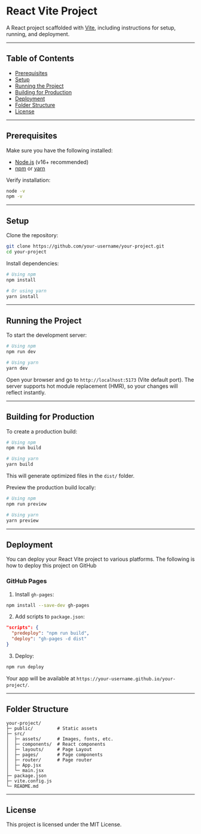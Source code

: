 # React Vite Project

A React project scaffolded with [Vite](https://vitejs.dev/), including instructions for setup, running, and deployment.

---

## Table of Contents

* [Prerequisites](#prerequisites)
* [Setup](#setup)
* [Running the Project](#running-the-project)
* [Building for Production](#building-for-production)
* [Deployment](#deployment)
* [Folder Structure](#folder-structure)
* [License](#license)

---

## Prerequisites

Make sure you have the following installed:

* [Node.js](https://nodejs.org/) (v16+ recommended)
* [npm](https://www.npmjs.com/) or [yarn](https://yarnpkg.com/)

Verify installation:

```bash
node -v
npm -v
```

---

## Setup

Clone the repository:

```bash
git clone https://github.com/your-username/your-project.git
cd your-project
```

Install dependencies:

```bash
# Using npm
npm install

# Or using yarn
yarn install
```

---

## Running the Project

To start the development server:

```bash
# Using npm
npm run dev

# Using yarn
yarn dev
```

Open your browser and go to `http://localhost:5173` (Vite default port). The server supports hot module replacement (HMR), so your changes will reflect instantly.

---

## Building for Production

To create a production build:

```bash
# Using npm
npm run build

# Using yarn
yarn build
```

This will generate optimized files in the `dist/` folder.

Preview the production build locally:

```bash
# Using npm
npm run preview

# Using yarn
yarn preview
```

---

## Deployment

You can deploy your React Vite project to various platforms. The following is how to deploy this project on GitHub

### GitHub Pages

1. Install `gh-pages`:

```bash
npm install --save-dev gh-pages
```

2. Add scripts to `package.json`:

```json
"scripts": {
  "predeploy": "npm run build",
  "deploy": "gh-pages -d dist"
}
```

3. Deploy:

```bash
npm run deploy
```

Your app will be available at `https://your-username.github.io/your-project/`.

---

## Folder Structure

```
your-project/
├─ public/         # Static assets
├─ src/
│  ├─ assets/      # Images, fonts, etc.
│  ├─ components/  # React components
│  ├─ layouts/     # Page Layout
│  ├─ pages/       # Page components
│  ├─ router/      # Page router
│  ├─ App.jsx
│  └─ main.jsx
├─ package.json
├─ vite.config.js
└─ README.md
```

---

## License

This project is licensed under the MIT License.
